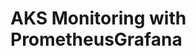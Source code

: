 # AKS Monitoring with PrometheusGrafana                                                                                                                                                                                                                                                                                                                                
